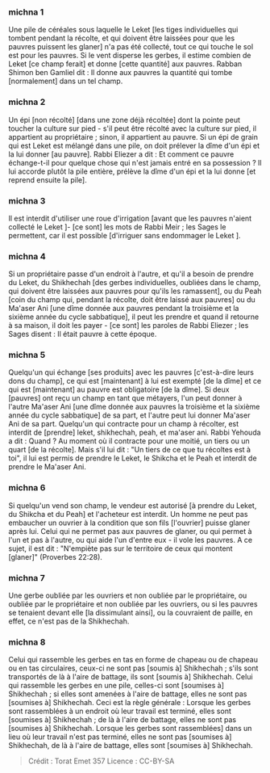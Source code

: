 
### michna 1
Une pile de céréales sous laquelle le Leket [les tiges individuelles qui tombent pendant la récolte, et qui doivent être laissées pour que les pauvres puissent les glaner] n'a pas été collecté, tout ce qui touche le sol est pour les pauvres. Si le vent disperse les gerbes, il estime combien de Leket [ce champ ferait] et donne [cette quantité] aux pauvres. Rabban Shimon ben Gamliel dit : Il donne aux pauvres la quantité qui tombe [normalement] dans un tel champ.

### michna 2
Un épi [non récolté] [dans une zone déjà récoltée] dont la pointe peut toucher la culture sur pied - s'il peut être récolté avec la culture sur pied, il appartient au propriétaire ; sinon, il appartient au pauvre. Si un épi de grain qui est Leket est mélangé dans une pile, on doit prélever la dîme d'un épi et la lui donner [au pauvre]. Rabbi Eliezer a dit : Et comment ce pauvre échange-t-il pour quelque chose qui n'est jamais entré en sa possession ? Il lui accorde plutôt la pile entière, prélève la dîme d'un épi et la lui donne [et reprend ensuite la pile].

### michna 3
Il est interdit d'utiliser une roue d'irrigation [avant que les pauvres n'aient collecté le Leket ]- [ce sont] les mots de Rabbi Meir ; les Sages le permettent, car il est possible [d'irriguer sans endommager le Leket ].

### michna 4
Si un propriétaire passe d'un endroit à l'autre, et qu'il a besoin de prendre du Leket, du Shikhechah [des gerbes individuelles, oubliées dans le champ, qui doivent être laissées aux pauvres pour qu'ils les ramassent], ou du Peah [coin du champ qui, pendant la récolte, doit être laissé aux pauvres] ou du Ma'aser Ani [une dîme donnée aux pauvres pendant la troisième et la sixième année du cycle sabbatique], il peut les prendre et quand il retourne à sa maison, il doit les payer - [ce sont] les paroles de Rabbi Eliezer ; les Sages disent : Il était pauvre à cette époque.

### michna 5
Quelqu'un qui échange [ses produits] avec les pauvres [c'est-à-dire leurs dons du champ], ce qui est [maintenant] à lui est exempté [de la dîme] et ce qui est [maintenant] au pauvre est obligatoire [de la dîme]. Si deux [pauvres] ont reçu un champ en tant que métayers, l'un peut donner à l'autre Ma'aser Ani [une dîme donnée aux pauvres la troisième et la sixième année du cycle sabbatique] de sa part, et l'autre peut lui donner Ma'aser Ani de sa part. Quelqu'un qui contracte pour un champ à récolter, est interdit de [prendre] leket, shikhechah, peah, et ma'aser ani. Rabbi Yehouda a dit : Quand ? Au moment où il contracte pour une moitié, un tiers ou un quart [de la récolte]. Mais s'il lui dit : "Un tiers de ce que tu récoltes est à toi", il lui est permis de prendre le Leket, le Shikcha et le Peah et interdit de prendre le Ma'aser Ani.

### michna 6
Si quelqu'un vend son champ, le vendeur est autorisé [à prendre du Leket, du Shikcha et du Peah] et l'acheteur est interdit. Un homme ne peut pas embaucher un ouvrier à la condition que son fils [l'ouvrier] puisse glaner après lui. Celui qui ne permet pas aux pauvres de glaner, ou qui permet à l'un et pas à l'autre, ou qui aide l'un d'entre eux - il vole les pauvres. A ce sujet, il est dit : "N'empiète pas sur le territoire de ceux qui montent [glaner]" (Proverbes 22:28).

### michna 7
Une gerbe oubliée par les ouvriers et non oubliée par le propriétaire, ou oubliée par le propriétaire et non oubliée par les ouvriers, ou si les pauvres se tenaient devant elle [la dissimulant ainsi], ou la couvraient de paille, en effet, ce n'est pas de la Shikhechah.

### michna 8
Celui qui rassemble les gerbes en tas en forme de chapeau ou de chapeau ou en tas circulaires, ceux-ci ne sont pas [soumis à] Shikhechah ; s'ils sont transportés de là à l'aire de battage, ils sont [soumis à] Shikhechah. Celui qui rassemble les gerbes en une pile, celles-ci sont [soumises à] Shikhechah ; si elles sont amenées à l'aire de battage, elles ne sont pas [soumises à] Shikhechah. Ceci est la règle générale : Lorsque les gerbes sont rassemblées à un endroit où leur travail est terminé, elles sont [soumises à] Shikhechah ; de là à l'aire de battage, elles ne sont pas [soumises à] Shikhechah. Lorsque les gerbes sont rassemblées] dans un lieu où leur travail n'est pas terminé, elles ne sont pas [soumises à] Shikhechah, de là à l'aire de battage, elles sont [soumises à] Shikhechah.

>Crédit : Torat Emet 357
>Licence : CC-BY-SA 
